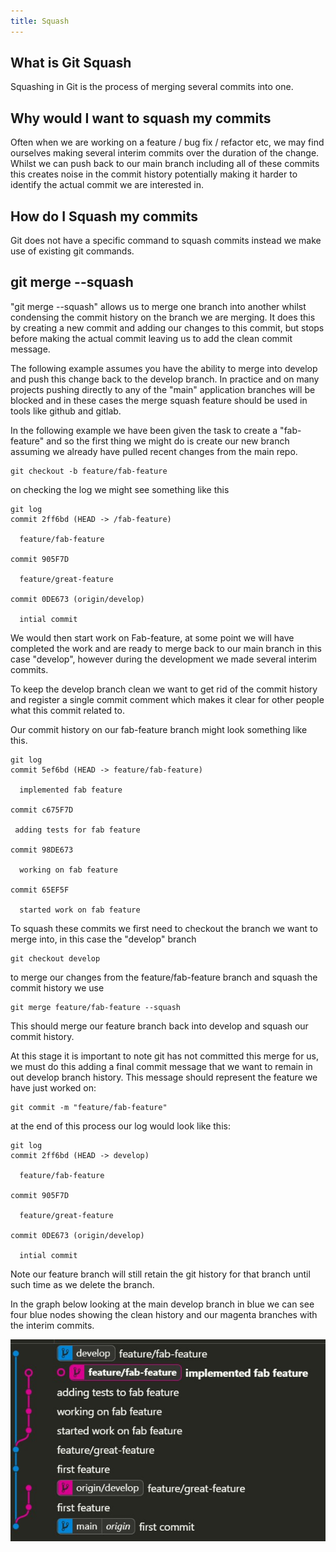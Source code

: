 ```yaml
---
title: Squash  
---
```


## What is Git Squash

Squashing in Git is the process of merging several commits into one. 

## Why would I want to squash my commits

Often when we are working on a feature / bug fix / refactor etc, we may find ourselves making several interim commits over the duration of the change. Whilst we can push back to our main branch including all of these commits this creates noise in the commit history potentially making it harder to identify the actual commit we are interested in.

## How do I Squash my commits

Git does not have a specific command to squash commits instead we make use of existing git commands.

## git merge <branch> --squash

"git merge <branch> --squash" allows us to merge one branch into another whilst condensing the commit history on the branch we are merging. It does this by creating a new commit and adding our changes to this commit, but stops before making the actual commit leaving us to add the clean commit message.

The following example assumes you have the ability to merge into develop and push this change back to the develop branch. In practice and on many projects pushing directly to any of the "main" application branches will be blocked and in these cases the merge squash feature should be used in tools like github and gitlab.

In the following example we have been given the task to create a "fab-feature" and so the first thing we might do is create our new branch assuming we already have pulled recent changes from the main repo.

```
git checkout -b feature/fab-feature
```
on checking the log we might see something like this


```
git log
commit 2ff6bd (HEAD -> /fab-feature)

  feature/fab-feature

commit 905F7D

  feature/great-feature

commit 0DE673 (origin/develop)
  
  intial commit

```

We would then start work on Fab-feature, at some point we will have completed the work and are ready to merge back to our main branch in this case "develop", however during the development we made several interim commits.

To keep the develop branch clean we want to get rid of the commit history and register a single commit comment which makes it clear for other people what this commit related to.

Our commit history on our fab-feature branch might look something like this.

```
git log
commit 5ef6bd (HEAD -> feature/fab-feature)

  implemented fab feature

commit c675F7D

 adding tests for fab feature

commit 98DE673
  
  working on fab feature

commit 65EF5F

  started work on fab feature

```

To squash these commits we first need to checkout the branch we want to merge into, in this case the "develop" branch

```
git checkout develop
```

to merge our changes from the feature/fab-feature branch and squash the commit history we use

```
git merge feature/fab-feature --squash
```

This should merge our feature branch back into develop and squash our commit history. 

At this stage it is important to note git has not committed this merge for us, we must do this adding a final commit message that we want to remain in out develop branch history. This message should represent the feature we have just worked on:

```
git commit -m "feature/fab-feature" 
```

at the end of this process our log would look like this:

```
git log
commit 2ff6bd (HEAD -> develop)

  feature/fab-feature

commit 905F7D

  feature/great-feature

commit 0DE673 (origin/develop)
  
  intial commit

```

Note our feature branch will still retain the git history for that branch until such time as we delete the branch.

In the graph below looking at the main develop branch in blue we can see four blue nodes showing the clean history and our magenta branches with the interim commits.

![git graph](../img/squash-graph.jpg "git branches")